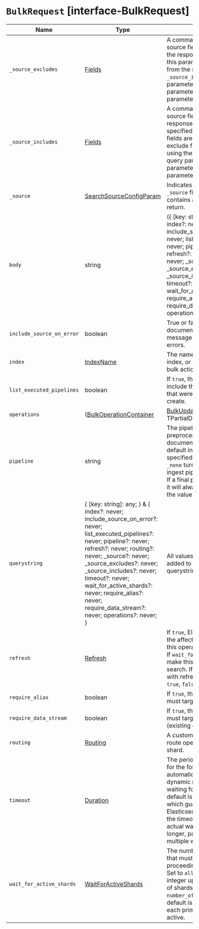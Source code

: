 # `BulkRequest` [interface-BulkRequest]

| Name | Type | Description |
| - | - | - |
| `_source_excludes` | [Fields](./Fields.md) | A comma-separated list of source fields to exclude from the response. You can also use this parameter to exclude fields from the subset specified in `_source_includes` query parameter. If the `_source` parameter is `false`, this parameter is ignored. |
| `_source_includes` | [Fields](./Fields.md) | A comma-separated list of source fields to include in the response. If this parameter is specified, only these source fields are returned. You can exclude fields from this subset using the `_source_excludes` query parameter. If the `_source` parameter is `false`, this parameter is ignored. |
| `_source` | [SearchSourceConfigParam](./SearchSourceConfigParam.md) | Indicates whether to return the `_source` field ( `true` or `false`) or contains a list of fields to return. |
| `body` | string | ({ [key: string]: any; } & { index?: never; include_source_on_error?: never; list_executed_pipelines?: never; pipeline?: never; refresh?: never; routing?: never; _source?: never; _source_excludes?: never; _source_includes?: never; timeout?: never; wait_for_active_shards?: never; require_alias?: never; require_data_stream?: never; operations?: never; }) | All values in `body` will be added to the request body. |
| `include_source_on_error` | boolean | True or false if to include the document source in the error message in case of parsing errors. |
| `index` | [IndexName](./IndexName.md) | The name of the data stream, index, or index alias to perform bulk actions on. |
| `list_executed_pipelines` | boolean | If `true`, the response will include the ingest pipelines that were run for each index or create. |
| `operations` | ([BulkOperationContainer](./BulkOperationContainer.md) | [BulkUpdateAction](./BulkUpdateAction.md)<TDocument, TPartialDocument> | TDocument)[] | &nbsp; |
| `pipeline` | string | The pipeline identifier to use to preprocess incoming documents. If the index has a default ingest pipeline specified, setting the value to `_none` turns off the default ingest pipeline for this request. If a final pipeline is configured, it will always run regardless of the value of this parameter. |
| `querystring` | { [key: string]: any; } & { index?: never; include_source_on_error?: never; list_executed_pipelines?: never; pipeline?: never; refresh?: never; routing?: never; _source?: never; _source_excludes?: never; _source_includes?: never; timeout?: never; wait_for_active_shards?: never; require_alias?: never; require_data_stream?: never; operations?: never; } | All values in `querystring` will be added to the request querystring. |
| `refresh` | [Refresh](./Refresh.md) | If `true`, Elasticsearch refreshes the affected shards to make this operation visible to search. If `wait_for`, wait for a refresh to make this operation visible to search. If `false`, do nothing with refreshes. Valid values: `true`, `false`, `wait_for`. |
| `require_alias` | boolean | If `true`, the request's actions must target an index alias. |
| `require_data_stream` | boolean | If `true`, the request's actions must target a data stream (existing or to be created). |
| `routing` | [Routing](./Routing.md) | A custom value that is used to route operations to a specific shard. |
| `timeout` | [Duration](./Duration.md) | The period each action waits for the following operations: automatic index creation, dynamic mapping updates, and waiting for active shards. The default is `1m` (one minute), which guarantees Elasticsearch waits for at least the timeout before failing. The actual wait time could be longer, particularly when multiple waits occur. |
| `wait_for_active_shards` | [WaitForActiveShards](./WaitForActiveShards.md) | The number of shard copies that must be active before proceeding with the operation. Set to `all` or any positive integer up to the total number of shards in the index ( `number_of_replicas+1`). The default is `1`, which waits for each primary shard to be active. |
